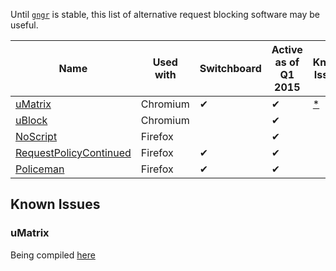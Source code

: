 Until [`gngr`](https://gngr.info) is stable, this list of alternative request blocking software may be useful.

|Name|Used with|Switchboard|Active as of Q1 2015|Known Issues|
|----|---------|-----------|--------------------|------------|
|[uMatrix](https://github.com/gorhill/uMatrix)|Chromium|✔|✔|[*](https://github.com/UprootLabs/gngr/wiki/List-of-request-blocking-software#umatrix)|
|[uBlock](https://github.com/gorhill/uBlock)|Chromium| |✔|
|[NoScript](https://noscript.net/)|Firefox||✔|
|[RequestPolicyContinued](https://github.com/RequestPolicyContinued/requestpolicy)|Firefox|✔|✔|
|[Policeman](https://github.com/futpib/policeman)|Firefox|✔|✔|

## Known Issues

### uMatrix
Being compiled [here](https://github.com/gorhill/uMatrix/issues/97)